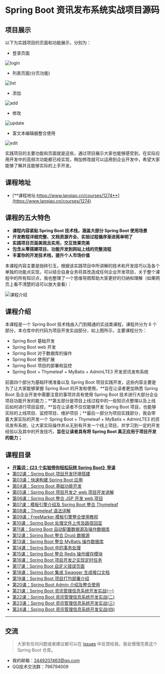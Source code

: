 # Spring Boot 资讯发布系统实战项目源码

## 项目展示

以下为实践项目的页面和功能展示，分别为：

- 登录页面

![login](login.png)

- 列表页面(分页功能)

![list](list.png)

- 添加

![add](add.png)

- 修改

![update](update.png)

- 富文本编辑器整合使用

![edit](edit.png)

实践项目的主要功能和页面就是这些，通过项目展示大家也能够感受到，在实际应用开发中的高频次功能都已经实现，稍加修改就可以运用到企业开发中，希望大家能够了解并且能够实际的上手开发。

## 课程地址

- [**课程地址:https://www.lanqiao.cn/courses/1274**](https://www.lanqiao.cn/courses/1274)

## 课程的五大特色

- **课程内容紧贴 Spring Boot 技术栈，涵盖大部分 Spring Boot 使用场景**
- **开发教程详细完整、文档资源齐全、实验过程循序渐进简单明了**
- **实践项目页面美观且实用，交互效果完美**
- **包含从零搭建项目、功能开发到网站上线的完整流程**
- **丰富你的开发技术栈，提升个人市场价值**

本课程内容主要是抛砖引玉，根据该实践项目中所讲解的技术和开发技巧以及各个单独的功能点实现，可以结合自身业务将其改造成任何企业开发项目，关于整个课程中的所有知识点，我也整理了一个思维导图帮助大家更好的归纳和理解（如果网页上看不清楚的话可以放大查看）：

![课程介绍](mind-map.png)

## 课程介绍

本课程是一个 Spring Boot 技术栈由入门到精通的实战类课程，课程共分为 6 个部分，本仓库中的代码为项目开发实战部分，如上图所示，主要课程分为：

- Spring Boot 基础开发
- Spring Boot web 开发
- Spring Boot 对于数据库的操作
- Spring Boot 使用扩展
- Spring Boot 项目的部署和监控
- Spring Boot + Thymeleaf + MyBatis + AdminLTE3 开发资讯发布系统

前面四个部分为基础环境准备以及 Spring Boot 项目实践开发，这些内容主要是为了让大家能够掌握 Spring Boot 的开发和使用，**旨在让读者更加熟悉 Spring Boot 及企业开发中需要注意的事项并具有使用 Spring Boot 技术进行大部分企业项目功能开发的能力；**第五部分是项目上线过程中的一些知识点整理以及上线后如何进行项目监控，**旨在让读者不仅仅能够开发 Spring Boot 项目，也能够实际的上线项目、监控项目、维护项目；**最后一部分为项目实践部分，我会带着大家实际的开发一个 Spring Boot + Thymeleaf + MyBatis + AdminLTE3  的资讯发布系统，让大家实际操作并从无到有开发一个线上项目，并学习到一定的开发经验以及其中的开发技巧，**旨在让读者具有将 Spring Boot 真正应用于项目开发的能力；**

## 课程目录

- [**开篇词：《23 个实验带你轻松玩转 Spring Boot》导读**](https://www.lanqiao.cn/courses/1274)
- [第02课：Spring Boot 项目开发环境搭建](https://www.lanqiao.cn/courses/1274/labs/10293/document)
- [第03课：快速构建 Spring Boot 应用](https://www.lanqiao.cn/courses/1274/labs/10294/document)
- [第04课：Spring Boot 基础功能开发](https://www.lanqiao.cn/courses/1274/labs/10295/document)
- [第05课：Spring Boot 项目开发之 web 项目开发讲解](https://www.lanqiao.cn/courses/1274/labs/10296/document)
- [第06课：Spring Boot 整合 JSP 开发 web 项目](https://www.lanqiao.cn/courses/1274/labs/10297/document)
- [第07课：模板引擎介绍及 Spring Boot 整合 Thymeleaf](https://www.lanqiao.cn/courses/1274/labs/10298/document)
- [第08课：Thymeleaf 语法详解](https://www.lanqiao.cn/courses/1274/labs/10299/document)
- [第09课：FreeMarker 模板引擎整合使用教程](https://www.lanqiao.cn/courses/1274/labs/10300/document)
- [第10课：Spring Boot 处理文件上传及路径回显](https://www.lanqiao.cn/courses/1274/labs/10301/document)
- [第11课：Spring Boot 自动配置数据源及操作数据库](https://www.lanqiao.cn/courses/1274/labs/10302/document)
- [第12课：Spring Boot 整合 Druid 数据源](https://www.lanqiao.cn/courses/1274/labs/10303/document)
- [第13课：Spring Boot 整合 MyBatis 操作数据库](https://www.lanqiao.cn/courses/1274/labs/10304/document)
- [第14课：Spring Boot 中的事务处理](https://www.lanqiao.cn/courses/1274/labs/10305/document)
- [第15课：Spring Boot 整合 Redis 操作缓存模块](https://www.lanqiao.cn/courses/1274/labs/10306/document)
- [第16课：Spring Boot 项目开发之实现定时任务](https://www.lanqiao.cn/courses/1274/labs/10307/document)
- [第17课：Spring Boot 自定义错误页面](https://www.lanqiao.cn/courses/1274/labs/10308/document)
- [第18课：Spring Boot 集成 Swagger 生成接口文档](https://www.lanqiao.cn/courses/1274/labs/10309/document)
- [第19课：Spring Boot 项目打包部署介绍](https://www.lanqiao.cn/courses/1274/labs/10310/document)
- [第20课：Spring Boot Admin 介绍及整合使用](https://www.lanqiao.cn/courses/1274/labs/10311/document)
- [第21课：Spring Boot 资讯管理信息系统开发实战(一)](https://www.lanqiao.cn/courses/1274/labs/10312/document)
- [第22课：Spring Boot 资讯管理信息系统开发实战(二)](https://www.lanqiao.cn/courses/1274/labs/10313/document)
- [第23课：Spring Boot 资讯管理信息系统开发实战(三)](https://www.lanqiao.cn/courses/1274/labs/10314/document)
- [第24课：Spring Boot 资讯管理信息系统开发实战(四)](https://www.lanqiao.cn/courses/1274/labs/10315/document)
---

## 交流

> 大家有任何问题或者建议都可以在 [issues](https://github.com/ZHENFENG13/springboot-projects/issues) 中反馈给我，我会慢慢完善这个 Spring Boot 仓库。

- 我的邮箱：2449207463@qq.com
- QQ技术交流群：796794009